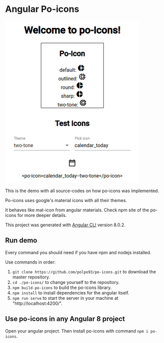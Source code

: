 # Angular Po-icons

![welcome-po-icons](https://raw.githubusercontent.com/polpo93/po-icons/master/documentation/welcome-poicons.png)

This is the demo with all source-codes on how po-icons was implemented.

Po-icons uses google's material icons with all their themes.

It behaves like mat-icon from angular materials. Check npm site of the po-icons for more deeper details.

This project was generated with [Angular CLI](https://github.com/angular/angular-cli) version 8.0.2.

## Run demo

Every command you should need if you have npm and nodejs installed.

Use commands in order:
1. `git clone https://github.com/polpo93/po-icons.git` to download the master repository.
2. `cd ./po-icons/` to change yourself to the repository.
3. `npm build-po-icons` to build the po-icons library.
4. `npm install` to install dependencies for the angular itself.
5. `npm run serve` to start the server in your machine at "http://localhost:4200/".

## Use po-icons in any Angular 8 project

Open your angular project. Then install po-icons with command `npm i po-icons`.